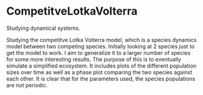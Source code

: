 # CompetitveLotkaVolterra

Studying dynamical systems.

Studying the competitve Lotka Volterra model, which is a species dynamics model between two competing species. Initially looking at 2 species just to get the model to work. I aim to generalize it to a larger number of species for some more interesting results. The purpose of this is to eventually simulate a simplified ecosystem. It includes plots of the different population sizes over time as well as a phase plot comparing the two species against each other. It is clear that for the parameters used, the species populations are not periodic.
